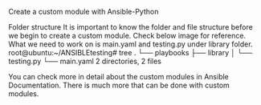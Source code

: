 
Create a custom module with Ansible-Python

Folder structure
It is important to know the folder and file structure before we begin to create a custom module. Check below image for reference. What we need to work on is main.yaml and testing.py under library folder.
root@ubuntu:~/ANSIBLEtesting# tree
.
└── playbooks
├── library
│ └── testing.py
└── main.yaml
2 directories, 2 files

You can check more in detail about the custom modules in Ansible Documentation. There is much more that can be done with custom modules.
